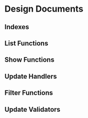 # Design Documents

## Indexes

## List Functions

## Show Functions

## Update Handlers

## Filter Functions

## Update Validators